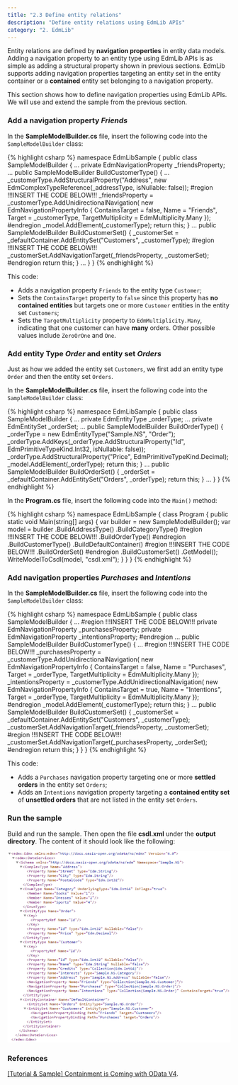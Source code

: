 ```yaml
---
title: "2.3 Define entity relations"
description: "Define entity relations using EdmLib APIs"
category: "2. EdmLib"
---
```


Entity relations are defined by **navigation properties** in entity data models. Adding a navigation property to an entity type using EdmLib APIs is as simple as adding a structural property shown in previous sections. EdmLib supports adding navigation properties targeting an entity set in the entity container or a **contained** entity set belonging to a navigation property.

This section shows how to define navigation properties using EdmLib APIs. We will use and extend the sample from the previous section.

### Add a navigation property *Friends*
In the **SampleModelBuilder.cs** file, insert the following code into the `SampleModelBuilder` class:

{% highlight csharp %}
namespace EdmLibSample
{
    public class SampleModelBuilder
    {
        ...
        private EdmNavigationProperty _friendsProperty;
        ...
        public SampleModelBuilder BuildCustomerType()
        {
            ...
            _customerType.AddStructuralProperty("Address", new EdmComplexTypeReference(_addressType, isNullable: false));
#region     !!!INSERT THE CODE BELOW!!!
            _friendsProperty = _customerType.AddUnidirectionalNavigation(
                new EdmNavigationPropertyInfo
                {
                    ContainsTarget = false,
                    Name = "Friends",
                    Target = _customerType,
                    TargetMultiplicity = EdmMultiplicity.Many
                });
#endregion
            _model.AddElement(_customerType);
            return this;
        }
        ...
        public SampleModelBuilder BuildCustomerSet()
        {
            _customerSet = _defaultContainer.AddEntitySet("Customers", _customerType);
#region     !!!INSERT THE CODE BELOW!!!
            _customerSet.AddNavigationTarget(_friendsProperty, _customerSet);
#endregion
            return this;
        }
        ...
    }
}
{% endhighlight %}

This code:

- Adds a navigation property `Friends` to the entity type `Customer`;
- Sets the `ContainsTarget` property to `false` since this property has **no contained entities** but targets one or more `Customer` entities in the entity set `Customers`;
- Sets the `TargetMultiplicity` property to `EdmMultiplicity.Many`, indicating that one customer can have **many** orders. Other possible values include `ZeroOrOne` and `One`.
 
### Add entity Type *Order* and entity set *Orders*
Just as how we added the entity set `Customers`, we first add an entity type `Order` and then the entity set `Orders`.

In the **SampleModelBuilder.cs** file, insert the following code into the `SampleModelBuilder` class:

{% highlight csharp %}
namespace EdmLibSample
{
    public class SampleModelBuilder
    {
        ...
        private EdmEntityType _orderType;
        ...
        private EdmEntitySet _orderSet;
        ...
        public SampleModelBuilder BuildOrderType()
        {
            _orderType = new EdmEntityType("Sample.NS", "Order");
            _orderType.AddKeys(_orderType.AddStructuralProperty("Id", EdmPrimitiveTypeKind.Int32, isNullable: false));
            _orderType.AddStructuralProperty("Price", EdmPrimitiveTypeKind.Decimal);
            _model.AddElement(_orderType);
            return this;
        }
        ...
        public SampleModelBuilder BuildOrderSet()
        {
            _orderSet = _defaultContainer.AddEntitySet("Orders", _orderType);
            return this;
        }
        ...
    }
}
{% endhighlight %}

In the **Program.cs** file, insert the following code into the `Main()` method:

{% highlight csharp %}
namespace EdmLibSample
{
    class Program
    {
        public static void Main(string[] args)
        {
            var builder = new SampleModelBuilder();
            var model = builder
                .BuildAddressType()
                .BuildCategoryType()
#region         !!!INSERT THE CODE BELOW!!!
                .BuildOrderType()
#endregion
                .BuildCustomerType()
                .BuildDefaultContainer()
#region         !!!INSERT THE CODE BELOW!!!
                .BuildOrderSet()
#endregion
                .BuildCustomerSet()
                .GetModel();
            WriteModelToCsdl(model, "csdl.xml");
        }
    }
}
{% endhighlight %}

### Add navigation properties *Purchases* and *Intentions*
In the **SampleModelBuilder.cs** file, insert the following code into the `SampleModelBuilder` class:

{% highlight csharp %}
namespace EdmLibSample
{
    public class SampleModelBuilder
    {
        ...
#region !!!INSERT THE CODE BELOW!!!
        private EdmNavigationProperty _purchasesProperty;
        private EdmNavigationProperty _intentionsProperty;
#endregion
        ...
        public SampleModelBuilder BuildCustomerType()
        {
            ...
#region     !!!INSERT THE CODE BELOW!!!
            _purchasesProperty = _customerType.AddUnidirectionalNavigation(
                new EdmNavigationPropertyInfo
                {
                    ContainsTarget = false,
                    Name = "Purchases",
                    Target = _orderType,
                    TargetMultiplicity = EdmMultiplicity.Many
                });
            _intentionsProperty = _customerType.AddUnidirectionalNavigation(
                new EdmNavigationPropertyInfo
                {
                    ContainsTarget = true,
                    Name = "Intentions",
                    Target = _orderType,
                    TargetMultiplicity = EdmMultiplicity.Many
                });
#endregion
            _model.AddElement(_customerType);
            return this;
        }
        ...
        public SampleModelBuilder BuildCustomerSet()
        {
            _customerSet = _defaultContainer.AddEntitySet("Customers", _customerType);
            _customerSet.AddNavigationTarget(_friendsProperty, _customerSet);
#region     !!!INSERT THE CODE BELOW!!!
            _customerSet.AddNavigationTarget(_purchasesProperty, _orderSet);
#endregion
            return this;
        }
    }
}
{% endhighlight %}

This code:

- Adds a `Purchases` navigation property targeting one or more **settled orders** in the entity set `Orders`;
- Adds an `Intentions` navigation property targeting a **contained entity set** of **unsettled orders** that are not listed in the entity set `Orders`.

### Run the sample
Build and run the sample. Then open the file **csdl.xml** under the **output directory**. The content of it should look like the following:

![](../../assets/2015-04-18-csdl.png)

### References
[[Tutorial & Sample] Containment is Coming with OData V4](http://blogs.msdn.com/b/odatateam/archive/2014/03/13/containment-is-coming-with-odata-v4.aspx).
